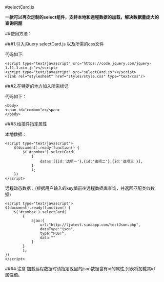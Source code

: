 #selectCard.js

**一款可以再次定制的select组件，支持本地和远程数据的加载，解决数据量庞大的查询问题** 

##使用方法：

###1.引入jQuery selectCard.js 以及所需的css文件

代码如下:

	<script type="text/javascript" src="https://code.jquery.com/jquery-1.11.1.min.js"></script>
	<script type="text/javascript" src="selectCard.js"></script>
	<link rel="stylesheet" href="styles/style.css" type="text/css"/>
	
###2.在特定的地方加入所需标记

代码如下：

	<body>
	<span id="combox"></span>
	</body>	

###3.给插件指定属性

本地数据：

	<script type="text/javascript">
		$(document).ready(function() {
			$('#combox').selectCard(
				{
					datas:[{id:'选项一'},{id:'选项二'},{id:'选项三'}],
				}
				);
		})
	</script>
	
远程动态数据：(根据用户输入的key值前往远程数据库查询，并返回匹配类似数据)

	<script type="text/javascript">
	$(document).ready(function() {
		$('#combox').selectCard(
			{
				ajax:{
					url:"http://ljwtest.sinaapp.com/testJson.php",
					dataType:"json",
					type:"POST",
					data:""
				}
			}
			);
	})
	</script>

###4.注意
加载远程数据时请指定返回的json数据含有id的属性,列表将加载其id属性值。